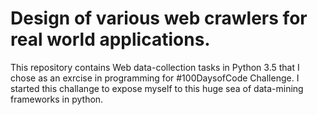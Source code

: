 # Design of various web crawlers for real world applications. 

This repository contains Web data-collection tasks in Python 3.5 that I chose as an exrcise in programming for #100DaysofCode Challenge. I started this challange to expose myself to this huge sea of data-mining frameworks in python.
